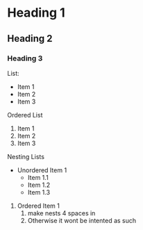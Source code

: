 # Heading 1
## Heading 2
### Heading 3

List:
- Item 1
- Item 2
- Item 3

Ordered List
1. Item 1
2. Item 2
3. Item 3

Nesting Lists
- Unordered Item 1
    - Item 1.1
    - Item 1.2
    - Item 1.3
1. Ordered Item 1
    1. make nests 4 spaces in
    2. Otherwise it wont be intented as such

